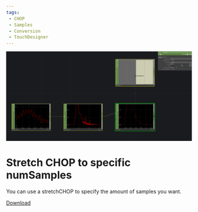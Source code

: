 ```yaml
---
tags:
 - CHOP
 - Samples
 - Conversion
 - TouchDesigner
---
```


![Stretch CHOP  to numSamples](./img/StretchSOPToNumSamples.png)
# Stretch CHOP to specific numSamples

You can use a stretchCHOP to specify the amount of samples you want.

[Download](./files/stretchCHOPToNumSamples.tox)    